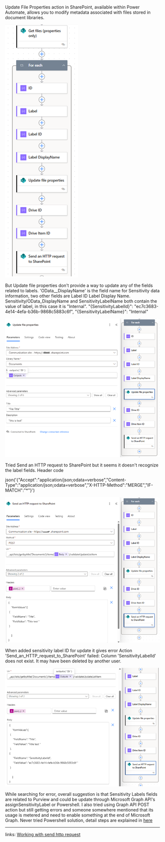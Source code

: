 
Update File Properties action in SharePoint, available within Power Automate, allows you to modify metadata associated with files stored in document libraries.

![Uploading image.png…](https://github.com/AlmasMahfooz/NotWorking/blob/main/SP0.png)

But Update file properties don't provide a way to update any of the fields related to labels.
'OData__DisplayName' is the field name for Sensitivity data information, two other fields are Label ID Label Display Name.
Sensitivity/OData_DisplayName and SensitivityLabelName both contain the value of label, in this case it is "Internal".
"{SensitivityLabelId}": "ec7c3683-4e14-4efa-b36b-9868c5883c6f",
"{SensitivityLabelName}": "Internal"

![Uploading image.png…](https://github.com/AlmasMahfooz/NotWorking/blob/main/SP1.png)


Tried Send an HTTP request to SharePoint but it seems it doesn't recognize the label fields.
Header code

json('{"Accept":"application/json;odata=verbose","Content-Type":"application/json;odata=verbose","X-HTTP-Method":"MERGE","IF-MATCH":"*"}')



![Uploading image.png…](https://github.com/AlmasMahfooz/NotWorking/blob/main/SP2.png)


When added sensitivity label ID for update it gives error
Action 'Send_an_HTTP_request_to_SharePoint' failed: Column 'SensitivityLabelId' does not exist. It may have been deleted by another user.

![Uploading image.png…](https://github.com/AlmasMahfooz/NotWorking/blob/main/SP4.png)

While searching for error, overall suggestion is that Sensitivity Labels fields are related to Purview and could be update through Microsoft Graph API's assignSensitivityLabel or Powershell.
I also tried using Graph API POST action but still getting errors and someone somewhere mentioned that its usage is metered and need to enable something at the end of Microsoft Graph.
Never tried Powershell solution, detail steps are explained in [here ](https://sposcripts.com/assign-sensitivity-labels-in-sharepoint/)


--------------------------------------------------------------------------------------------------------------------------------
links:
[Working with send http request](https://learn.microsoft.com/en-us/sharepoint/dev/business-apps/power-automate/guidance/working-with-send-sp-http-request)

